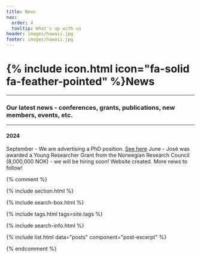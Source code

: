 ```yaml
---
title: News
nav:
  order: 4
  tooltip: What's up with us
header: images/hawaii.jpg
footer: images/hawaii.jpg
---
```


# {% include icon.html icon="fa-solid fa-feather-pointed" %}News

---

### Our latest news - conferences, grants, publications, new members, events, etc.

---

#### 2024
September - We are advertising a PhD position. [See here](https://www.jobbnorge.no/en/available-jobs/job/268466/phd-research-fellow-in-evolutionary-genomics-and-island-biology)
June - José was awarded a Young Researcher Grant from the Norwegian Research Council (8,000,000 NOK) - we will be hiring soon!
Website created. More news to follow!

<!--- 
***Note to self*** - If I want to add imaegs and not keep just a list, I need to remove the {% comment %} {% endcomment %} sections. the arrow above and below, hide this comment.
-->

{% comment %}

{% include section.html %}

{% include search-box.html %}

{% include tags.html tags=site.tags %}

{% include search-info.html %}

{% include list.html data="posts" component="post-excerpt" %}

{% endcomment %}

